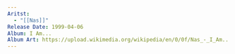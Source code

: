 ```yaml
---
Aritst:
  - "[[Nas]]"
Release Date: 1999-04-06
Album: I Am...
Album Art: https://upload.wikimedia.org/wikipedia/en/0/0f/Nas_-_I_Am....jpg
---
```

